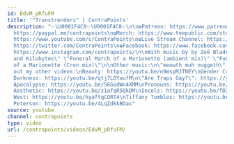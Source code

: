 ```yaml
---
id: EdvM_pRfuFM
title: '"Transtrenders" | ContraPoints'
description: "✨\U0001F4C8✨\U0001F4C8✨\n\n✿Patreon: https://www.patreon.com/contrapoints\n✿Donate:
  https://paypal.me/contrapoints\n✿Merch: https://www.teepublic.com/stores/contrapoints?ref_id=5379\n✿Subscribe:
  https://www.youtube.com/c/ContraPoints\n✿Live Stream Channel: https://www.youtube.com/c/ContraPointsLive\n✿Twitter:
  https://twitter.com/ContraPoints\n✿Facebook: https://www.facebook.com/ContraPoints/\n✿Instagram:
  https://www.instagram.com/contrapoints/\n\nWith music by by Zoë Blade: http://www.zoeblade.com/\n\"Flashlights
  and Kilobytes\" \"Funeral March of a Marionette (ambient mix)\" \"Funeral March
  of a Marionette (Cron mix)\"\n\nOther music:\n\"meowth muh nuggeth\" by OVXX\nhttps://soundcloud.com/poorpupperdrinksbleach/meowth\n\nCheck
  out my other videos:\nBeauty: https://youtu.be/n9mspMJTNEY\nGender Critical: https://youtu.be/1pTPuoGjQsI\nThe
  Darkness: https://youtu.be/qtj7LDYaufM\n\"Are Traps Gay?\": https://youtu.be/PbBzhqJK3bg\nThe
  Apocalypse: https://youtu.be/S6GodWn4XMM\nPronouns: https://youtu.be/9bbINLWtMKI\nThe
  Aesthetic: https://youtu.be/z1afqR5QkDM\nIncels: https://youtu.be/fD2briZ6fB0\nThe
  West: https://youtu.be/hyaftqCORT4\nTiffany Tumbles: https://youtu.be/j1dJ8whOM8E\nJordan
  Peterson: https://youtu.be/4LqZdkkBDas"
source: youtube
channel: contrapoints
type: video
url: /contrapoints/videos/EdvM_pRfuFM/
---
```

